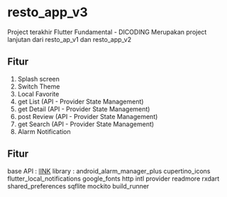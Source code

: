 # resto_app_v3

Project terakhir Flutter Fundamental - DICODING
Merupakan project lanjutan dari resto_ap_v1 dan resto_app_v2

## Fitur

1. Splash screen
2. Switch Theme
3. Local Favorite
4. get List (API - Provider State Management)
5. get Detail (API - Provider State Management)
6. post Review (API - Provider State Management)
7. get Search (API - Provider State Management)
8. Alarm Notification

## Fitur

base API : [lINK](https://restaurant-api.dicoding.dev/)
library :
  android_alarm_manager_plus
  cupertino_icons
  flutter_local_notifications
  google_fonts
  http
  intl
  provider
  readmore
  rxdart
  shared_preferences
  sqflite
  mockito
  build_runner

